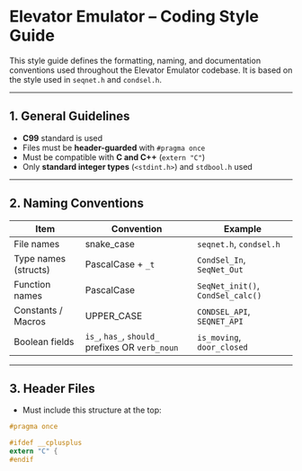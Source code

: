 # Elevator Emulator – Coding Style Guide

This style guide defines the formatting, naming, and documentation conventions used throughout the Elevator Emulator codebase. It is based on the style used in `seqnet.h` and `condsel.h`.

---

## 1. General Guidelines

- **C99** standard is used
- Files must be **header-guarded** with `#pragma once`
- Must be compatible with **C and C++** (`extern "C"`)
- Only **standard integer types** (`<stdint.h>`) and `stdbool.h` used

---

## 2. Naming Conventions

| Item                        | Convention          | Example                      |
|-----------------------------|---------------------|------------------------------|
| File names                  | snake_case          | `seqnet.h`, `condsel.h`     |
| Type names (structs)        | PascalCase + `_t`   | `CondSel_In`, `SeqNet_Out`  |
| Function names              | PascalCase          | `SeqNet_init()`, `CondSel_calc()` |
| Constants / Macros          | UPPER_CASE          | `CONDSEL_API`, `SEQNET_API` |
| Boolean fields              | `is_`, `has_`, `should_` prefixes OR `verb_noun` | `is_moving`, `door_closed`  |

---

## 3. Header Files

- Must include this structure at the top:

```c
#pragma once

#ifdef __cplusplus
extern "C" {
#endif
